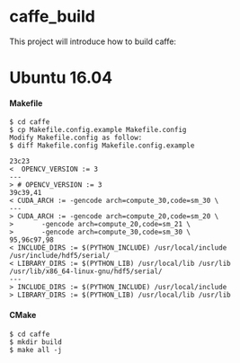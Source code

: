 # caffe_build

This project will introduce how to build caffe:

# Ubuntu 16.04
#### Makefile

    $ cd caffe
    $ cp Makefile.config.example Makefile.config
    Modify Makefile.config as follow:
    $ diff Makefile.config Makefile.config.example 
  
 ```
23c23
<  OPENCV_VERSION := 3
---
> # OPENCV_VERSION := 3
39c39,41
< CUDA_ARCH := -gencode arch=compute_30,code=sm_30 \
---
> CUDA_ARCH := -gencode arch=compute_20,code=sm_20 \
> 		-gencode arch=compute_20,code=sm_21 \
> 		-gencode arch=compute_30,code=sm_30 \
95,96c97,98
< INCLUDE_DIRS := $(PYTHON_INCLUDE) /usr/local/include /usr/include/hdf5/serial/
< LIBRARY_DIRS := $(PYTHON_LIB) /usr/local/lib /usr/lib /usr/lib/x86_64-linux-gnu/hdf5/serial/
---
> INCLUDE_DIRS := $(PYTHON_INCLUDE) /usr/local/include
> LIBRARY_DIRS := $(PYTHON_LIB) /usr/local/lib /usr/lib
```

#### CMake

    $ cd caffe
    $ mkdir build
    $ make all -j
